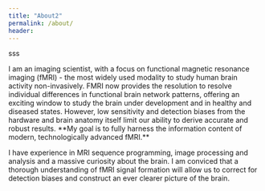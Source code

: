 ```yaml
---
title: "About2"
permalink: /about/
header:
---
```

sss	
<p>I am an imaging scientist, with a focus on functional magnetic resonance imaging (fMRI) - the most widely used modality to study human brain activity non-invasively. FMRI now provides the resolution to resolve individual differences in functional brain network patterns, offering an exciting window to study the brain under development and in healthy and diseased states. However, low sensitivity and detection biases from the hardware and brain anatomy itself limit our ability to derive accurate and robust results. **My goal is to fully harness the information content of modern, technologically advanced fMRI.**</p>
<p>I have experience in MRI sequence programming, image processing and analysis and a massive curiosity about the brain. I am conviced that a thorough understanding of fMRI signal formation will allow us to correct for detection biases and construct an ever clearer picture of the brain.</p>  
